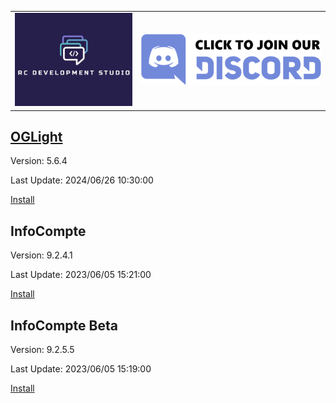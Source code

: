 <table style="border: 0px">
<tr style="border: 0px">
<td style="width: 40%; border: 0px"><img src="images/logo2.png"  width="100%"></td>
<td style="width: 100%; border: 0px"><a href="https://discord.gg/uYrytKfeGT" target="_blank"><img src="images/discord.png"  width="100%"></a>
</td>
</tr>
</table>

## [OGLight](https://github.com/igoptx/ogameTools/tree/main/OGLight)

Version: 5.6.4

Last Update: 2024/06/26 10:30:00

[Install](https://github.com/igoptx/ogameTools/blob/main/OGLight/OGLight.user.js)

## InfoCompte

Version: 9.2.4.1

Last Update: 2023/06/05 15:21:00

[Install](https://github.com/igoptx/ogameTools/raw/main/InfoCompte/InfoCompte.user.js)

## InfoCompte Beta

Version: 9.2.5.5

Last Update: 2023/06/05 15:19:00

[Install](https://github.com/igoptx/ogameTools/raw/main/InfoCompte/InfoCompte_beta.user.js)
